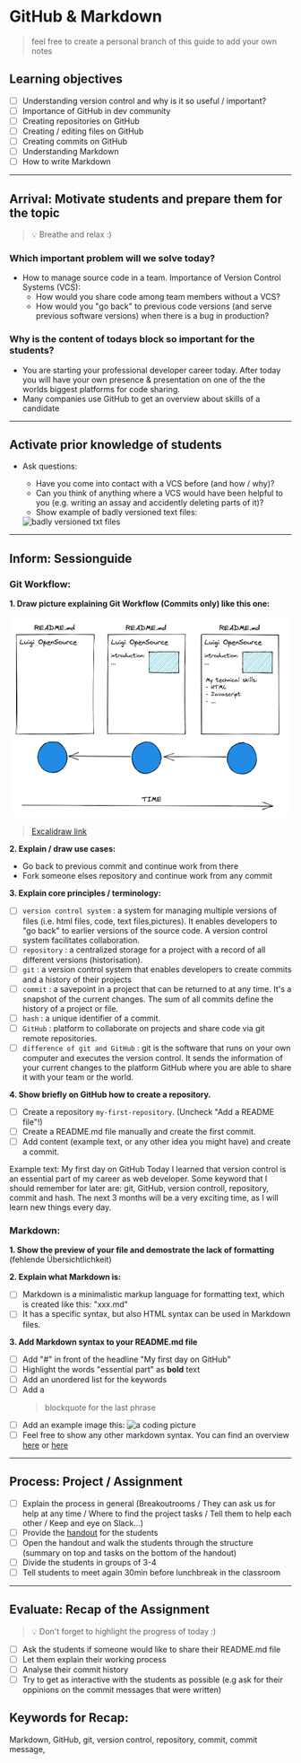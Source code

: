 # GitHub & Markdown

> feel free to create a personal branch of this guide to add your own notes

## Learning objectives

- [ ] Understanding version control and why is it so useful / important?
- [ ] Importance of GitHub in dev community
- [ ] Creating repositories on GitHub
- [ ] Creating / editing files on GitHub
- [ ] Creating commits on GitHub
- [ ] Understanding Markdown
- [ ] How to write Markdown

---

## Arrival: Motivate students and prepare them for the topic

> 💡 Breathe and relax :)

### Which important problem will we solve today?

- How to manage source code in a team. Importance of Version Control Systems (VCS):
  - How would you share code among team members without a VCS?
  - How would you "go back" to previous code versions (and serve previous software versions) when there is a bug in production?

### Why is the content of todays block so important for the students?

- You are starting your professional developer career today. After today you will have your own presence & presentation on one of the the worlds biggest platforms for code sharing.
- Many companies use GitHub to get an overview about skills of a candidate

---

## Activate prior knowledge of students

- Ask questions:

  - Have you come into contact with a VCS before (and how / why)?
  - Can you think of anything where a VCS would have been helpful to you (e.g. writing an assay and accidently deleting parts of it)?
  - Show example of badly versioned text files:

  <img width="246" alt="badly versioned txt files" src="https://user-images.githubusercontent.com/5230863/148375477-762b9d6c-3fab-46c2-8a6e-8161cd6fe4ab.png">

---

## Inform: Sessionguide

### Git Workflow:

**1. Draw picture explaining Git Workflow (Commits only) like this one:**

<img width="500" alt="git-workflow" src="assets/git-workflow.png">

> [Excalidraw link](https://excalidraw.com/#json=yDnqD1zakF2RAhdNcw7H_,UcR_F-8FYr8SwID2ugeHsg)

**2. Explain / draw use cases:**

- Go back to previous commit and continue work from there
- Fork someone elses repository and continue work from any commit

**3. Explain core principles / terminology:**

- [ ] `version control system` : a system for managing multiple versions of files (i.e. html files, code, text files,pictures). It enables developers to "go back" to earlier versions of the source code. A version control system facilitates collaboration.
- [ ] `repository` : a centralized storage for a project with a record of all different versions (historisation).
- [ ] `git` : a version control system that enables developers to create commits and a history of their projects
- [ ] `commit` : a savepoint in a project that can be returned to at any time. It's a snapshot of the current changes. The sum of all commits define the history of a project or file.
- [ ] `hash` : a unique identifier of a commit.
- [ ] `GitHub` : platform to collaborate on projects and share code via git remote repositories.
- [ ] `difference of git and GitHub` : git is the software that runs on your own computer and executes the version control. It sends the information of your current changes to the platform GitHub where you are able to share it with your team or the world.

**4. Show briefly on GitHub how to create a repository.**

- [ ] Create a repository `my-first-repository`. (Uncheck "Add a README file"!)
- [ ] Create a README.md file manually and create the first commit.
- [ ] Add content (example text, or any other idea you might have) and create a commit.

Example text:
My first day on GitHub
Today I learned that version control is an essential part of my career as web developer. Some keyword that I should remember for later are: git, GitHub, version controll, repository, commit and hash.
The next 3 months will be a very exciting time, as I will learn new things every day.

### Markdown:

**1. Show the preview of your file and demostrate the lack of formatting** (fehlende Übersichtlichkeit)

**2. Explain what Markdown is:**

- [ ] Markdown is a minimalistic markup language for formatting text, which is created like this: "xxx.md"
- [ ] It has a specific syntax, but also HTML syntax can be used in Markdown files.

**3. Add Markdown syntax to your README.md file**

- [ ] Add "#" in front of the headline "My first day on GitHub"
- [ ] Highlight the words "essential part" as **bold** text
- [ ] Add an unordered list for the keywords
- [ ] Add a
  > blockquote for the last phrase
- [ ] Add an example image this:
      ![a coding picture](https://source.unsplash.com/random/200x100)
- [ ] Feel free to show any other markdown syntax. You can find an overview [here](https://www.markdownguide.org/cheat-sheet/) or [here](https://github.com/adam-p/markdown-here/wiki/Markdown-Cheatsheet#emphasis)

---

## Process: Project / Assignment

- [ ] Explain the process in general (Breakoutrooms / They can ask us for help at any time / Where to find the project tasks / Tell them to help each other / Keep and eye on Slack...)
- [ ] Provide the [handout](handout.md) for the students
- [ ] Open the handout and walk the students through the structure (summary on top and tasks on the bottom of the handout)
- [ ] Divide the students in groups of 3-4
- [ ] Tell students to meet again 30min before lunchbreak in the classroom

---

## Evaluate: Recap of the Assignment

> 💡 Don't forget to highlight the progress of today :)

- [ ] Ask the students if someone would like to share their README.md file
- [ ] Let them explain their working process
- [ ] Analyse their commit history
- [ ] Try to get as interactive with the students as possible (e.g ask for their oppinions on the commit messages that were written)

## Keywords for Recap:

Markdown,
GitHub,
git,
version control,
repository,
commit,
commit message,
